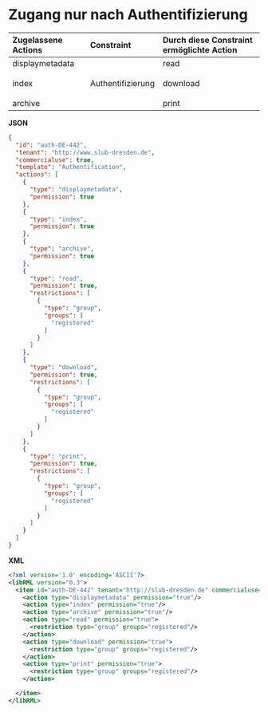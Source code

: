 # Zugang nur nach Authentifizierung

| Zugelassene Actions | Constraint | Durch diese Constraint ermöglichte Action |
| :------- | :--------- | :--------- |
| displaymetadata<br/><br/>index<br/><br/>archive | Authentifizierung | read<br/><br/>download<br/><br/>print |

**JSON**
```json
{
  "id": "auth-DE-442",
  "tenant": "http://www.slub-dresden.de",
  "commercialuse": true,
  "template": "Authentification",
  "actions": [
    {
      "type": "displaymetadata",
      "permission": true
    },
    {
      "type": "index",
      "permission": true
    },
    {
      "type": "archive",
      "permission": true
    },
    {
      "type": "read",
      "permission": true,
      "restrictions": [
        {
          "type": "group",
          "groups": [
            "registered"
          ]
        }
      ]
    },
    {
      "type": "download",
      "permission": true,
      "restrictions": [
        {
          "type": "group",
          "groups": [
            "registered"
          ]
        }
      ]
    },
    {
      "type": "print",
      "permission": true,
      "restrictions": [
        {
          "type": "group",
          "groups": [
            "registered"
          ]
        }
      ]
    }
  ]
}
```

**XML**
```xml
<?xml version='1.0' encoding='ASCII'?>
<libRML version="0.3">
  <item id="auth-DE-442" tenant="http://slub-dresden.de" commercialuse="true" template="Authentification">
    <action type="displaymetadata" permission="true"/>
    <action type="index" permission="true"/>
    <action type="archive" permission="true"/>
    <action type="read" permission="true">
      <restriction type="group" groups="registered"/>
    </action>
    <action type="download" permission="true">
      <restriction type="group" groups="registered"/>
    </action>
    <action type="print" permission="true">
      <restriction type="group" groups="registered"/>
    </action>

  </item>
</libRML>
```
